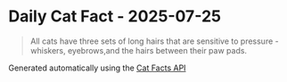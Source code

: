 # Daily Cat Fact - 2025-07-25

> All cats have three sets of long hairs that are sensitive to pressure - whiskers, eyebrows,and the hairs between their paw pads.

Generated automatically using the [Cat Facts API](https://catfact.ninja)
